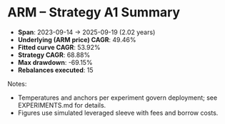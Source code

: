 # ARM – Strategy A1 Summary

- **Span**: 2023-09-14 → 2025-09-19 (2.02 years)
- **Underlying (ARM price) CAGR**: 49.46%
- **Fitted curve CAGR**: 53.92%
- **Strategy CAGR**: 68.88%
- **Max drawdown**: -69.15%
- **Rebalances executed**: 15

Notes:

- Temperatures and anchors per experiment govern deployment; see EXPERIMENTS.md for details.
- Figures use simulated leveraged sleeve with fees and borrow costs.
